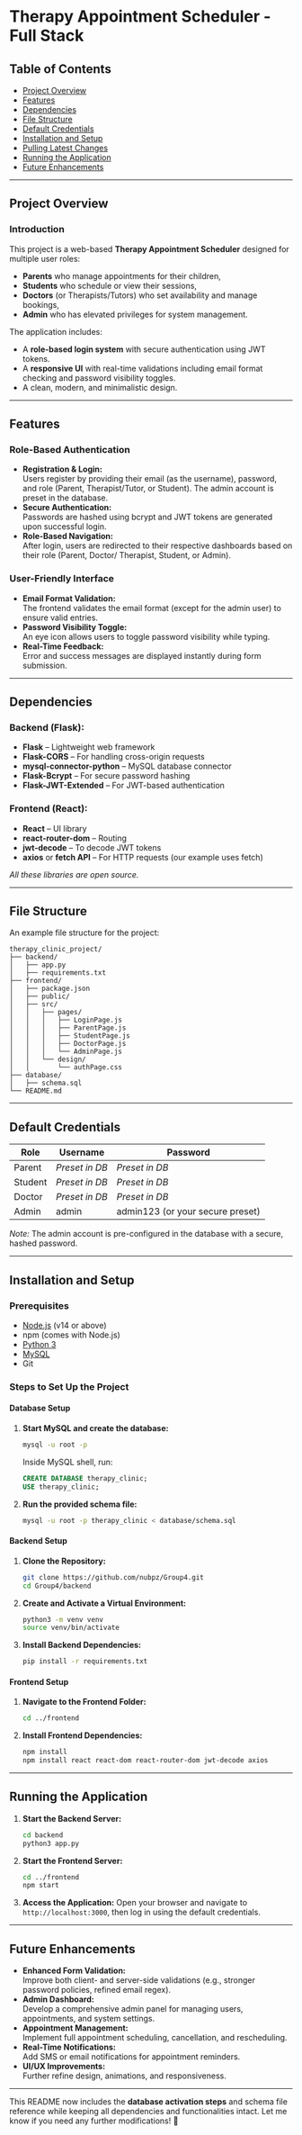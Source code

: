 # Therapy Appointment Scheduler - Full Stack

## Table of Contents
- [Project Overview](#project-overview)
- [Features](#features)
- [Dependencies](#dependencies)
- [File Structure](#file-structure)
- [Default Credentials](#default-credentials)
- [Installation and Setup](#installation-and-setup)
- [Pulling Latest Changes](#pulling-latest-changes)
- [Running the Application](#running-the-application)
- [Future Enhancements](#future-enhancements)

---

## Project Overview

### Introduction
This project is a web-based **Therapy Appointment Scheduler** designed for multiple user roles:
- **Parents** who manage appointments for their children,
- **Students** who schedule or view their sessions,
- **Doctors** (or Therapists/Tutors) who set availability and manage bookings,
- **Admin** who has elevated privileges for system management.

The application includes:
- A **role-based login system** with secure authentication using JWT tokens.
- A **responsive UI** with real-time validations including email format checking and password visibility toggles.
- A clean, modern, and minimalistic design.

---

## Features

### Role-Based Authentication
- **Registration & Login:**  
  Users register by providing their email (as the username), password, and role (Parent, Therapist/Tutor, or Student). The admin account is preset in the database.
- **Secure Authentication:**  
  Passwords are hashed using bcrypt and JWT tokens are generated upon successful login.
- **Role-Based Navigation:**  
  After login, users are redirected to their respective dashboards based on their role (Parent, Doctor/ Therapist, Student, or Admin).

### User-Friendly Interface
- **Email Format Validation:**  
  The frontend validates the email format (except for the admin user) to ensure valid entries.
- **Password Visibility Toggle:**  
  An eye icon allows users to toggle password visibility while typing.
- **Real-Time Feedback:**  
  Error and success messages are displayed instantly during form submission.

---

## Dependencies

### Backend (Flask):
- **Flask** – Lightweight web framework
- **Flask-CORS** – For handling cross-origin requests
- **mysql-connector-python** – MySQL database connector
- **Flask-Bcrypt** – For secure password hashing
- **Flask-JWT-Extended** – For JWT-based authentication

### Frontend (React):
- **React** – UI library
- **react-router-dom** – Routing
- **jwt-decode** – To decode JWT tokens
- **axios** or **fetch API** – For HTTP requests (our example uses fetch)

_All these libraries are open source._

---

## File Structure

An example file structure for the project:

```
therapy_clinic_project/
├── backend/
│   ├── app.py
│   ├── requirements.txt
├── frontend/
│   ├── package.json
│   ├── public/
│   ├── src/
│   │   ├── pages/
│   │   │   ├── LoginPage.js
│   │   │   ├── ParentPage.js
│   │   │   ├── StudentPage.js
│   │   │   ├── DoctorPage.js
│   │   │   └── AdminPage.js
│   │   └── design/
│   │       └── authPage.css
├── database/
│   ├── schema.sql
└── README.md
```

---

## Default Credentials

| Role    | Username              | Password                        |
|---------|-----------------------|---------------------------------|
| Parent  | *Preset in DB*        | *Preset in DB*                  |
| Student | *Preset in DB*        | *Preset in DB*                  |
| Doctor  | *Preset in DB*        | *Preset in DB*                  |
| Admin   | admin                 | admin123 (or your secure preset)|

*Note:* The admin account is pre-configured in the database with a secure, hashed password.

---

## Installation and Setup

### **Prerequisites**
- [Node.js](https://nodejs.org/) (v14 or above)
- npm (comes with Node.js)
- [Python 3](https://www.python.org/)
- [MySQL](https://dev.mysql.com/downloads/mysql/)
- Git

### **Steps to Set Up the Project**

#### **Database Setup**

1. **Start MySQL and create the database:**
   ```bash
   mysql -u root -p
   ```
   Inside MySQL shell, run:
   ```sql
   CREATE DATABASE therapy_clinic;
   USE therapy_clinic;
   ```
   
2. **Run the provided schema file:**
   ```bash
   mysql -u root -p therapy_clinic < database/schema.sql
   ```

#### **Backend Setup**

1. **Clone the Repository:**
   ```bash
   git clone https://github.com/nubpz/Group4.git
   cd Group4/backend
   ```

2. **Create and Activate a Virtual Environment:**
   ```bash
   python3 -m venv venv
   source venv/bin/activate
   ```

3. **Install Backend Dependencies:**
   ```bash
   pip install -r requirements.txt
   ```

#### **Frontend Setup**

1. **Navigate to the Frontend Folder:**
   ```bash
   cd ../frontend
   ```

2. **Install Frontend Dependencies:**
   ```bash
   npm install
   npm install react react-dom react-router-dom jwt-decode axios
   ```

---

## Running the Application

1. **Start the Backend Server:**
   ```bash
   cd backend
   python3 app.py
   ```

2. **Start the Frontend Server:**
   ```bash
   cd ../frontend
   npm start
   ```

3. **Access the Application:**
   Open your browser and navigate to `http://localhost:3000`, then log in using the default credentials.

---

## Future Enhancements

- **Enhanced Form Validation:**  
  Improve both client- and server-side validations (e.g., stronger password policies, refined email regex).
- **Admin Dashboard:**  
  Develop a comprehensive admin panel for managing users, appointments, and system settings.
- **Appointment Management:**  
  Implement full appointment scheduling, cancellation, and rescheduling.
- **Real-Time Notifications:**  
  Add SMS or email notifications for appointment reminders.
- **UI/UX Improvements:**  
  Further refine design, animations, and responsiveness.

---

This README now includes the **database activation steps** and schema file reference while keeping all dependencies and functionalities intact. Let me know if you need any further modifications! 🚀

